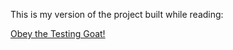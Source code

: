 This is my version of the project built while reading:

[Obey the Testing Goat!](http://www.obeythetestinggoat.com/)
